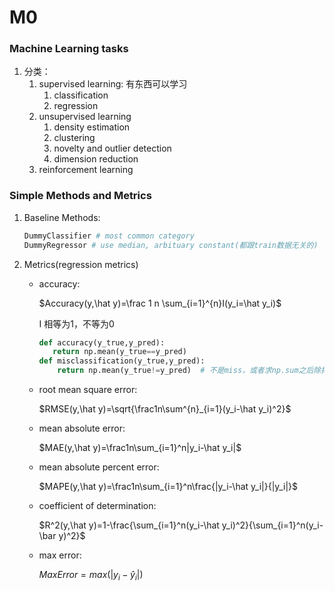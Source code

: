 # M0

### Machine Learning tasks

1. 分类：
   1. supervised learning: 有东西可以学习
      1. classification
      2. regression
   2. unsupervised learning
      1. density estimation
      2. clustering
      3. novelty and outlier detection
      4. dimension reduction
   3. reinforcement learning

### Simple Methods and Metrics

1. Baseline Methods:

   ```python
   DummyClassifier # most common category
   DummyRegressor # use median, arbituary constant(都跟train数据无关的)
   ```

2. Metrics(regression metrics)

   - accuracy:

     $Accuracy(y,\hat y)=\frac 1 n \sum_{i=1}^{n}I(y_i=\hat y_i)$

     I 相等为1，不等为0

     ```python
     def accuracy(y_true,y_pred):
     	return np.mean(y_true==y_pred)
     def misclassification(y_true,y_pred):
         return np.mean(y_true!=y_pred)  # 不是miss，或者求np.sum之后除掉len(y_true)
     ```

   - root mean square error:

     $RMSE(y,\hat y)=\sqrt{\frac1n\sum^{n}_{i=1}(y_i-\hat y_i)^2}$

   - mean absolute error:

     $MAE(y,\hat y)=\frac1n\sum_{i=1}^n|y_i-\hat y_i|$

   - mean absolute percent error:

     $MAPE(y,\hat y)=\frac1n\sum_{i=1}^n\frac{|y_i-\hat y_i|}{|y_i|}$

   - coefficient of determination:

     $R^2(y,\hat y)=1-\frac{\sum_{i=1}^n(y_i-\hat y_i)^2}{\sum_{i=1}^n(y_i-\bar y)^2}$

   - max error:

     $Max Error=max(|y_i-\hat y_i|)$